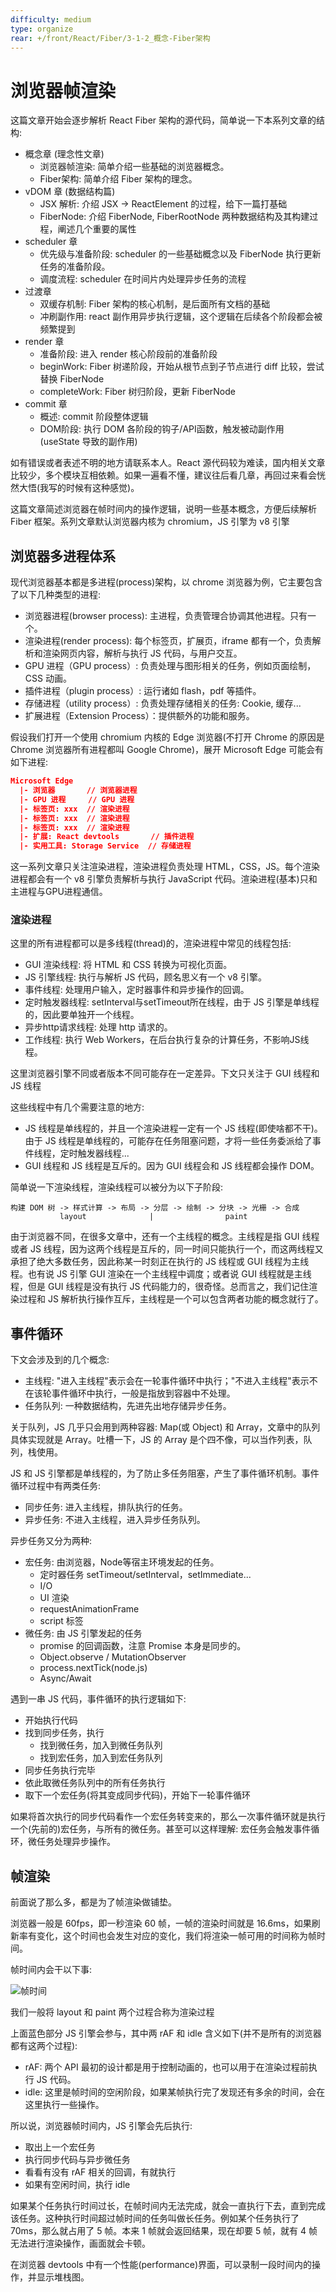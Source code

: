 ```yaml
---
difficulty: medium
type: organize
rear: +/front/React/Fiber/3-1-2_概念-Fiber架构
---
```


# 浏览器帧渲染

这篇文章开始会逐步解析 React Fiber 架构的源代码，简单说一下本系列文章的结构:
- 概念章 (理念性文章)
  - 浏览器帧渲染: 简单介绍一些基础的浏览器概念。
  - Fiber架构: 简单介绍 Fiber 架构的理念。
- vDOM 章 (数据结构篇)
  - JSX 解析: 介绍 JSX -> ReactElement 的过程，给下一篇打基础
  - FiberNode: 介绍 FiberNode, FiberRootNode 两种数据结构及其构建过程，阐述几个重要的属性
- scheduler 章
  - 优先级与准备阶段: scheduler 的一些基础概念以及 FiberNode 执行更新任务的准备阶段。
  - 调度流程: scheduler 在时间片内处理异步任务的流程
- 过渡章
  - 双缓存机制: Fiber 架构的核心机制，是后面所有文档的基础
  - 冲刷副作用: react 副作用异步执行逻辑，这个逻辑在后续各个阶段都会被频繁提到
- render 章
  - 准备阶段: 进入 render 核心阶段前的准备阶段
  - beginWork: Fiber 树递阶段，开始从根节点到子节点进行 diff 比较，尝试替换 FiberNode
  - completeWork: Fiber 树归阶段，更新 FiberNode
- commit 章
  - 概述: commit 阶段整体逻辑
  - DOM阶段: 执行 DOM 各阶段的钩子/API函数，触发被动副作用 (useState 导致的副作用)

如有错误或者表述不明的地方请联系本人。React 源代码较为难读，国内相关文章比较少，多个模块互相依赖。如果一遍看不懂，建议往后看几章，再回过来看会恍然大悟(我写的时候有这种感觉)。

<p class="hint">这篇文章简述浏览器在帧时间内的操作逻辑，说明一些基本概念，方便后续解析 Fiber 框架。系列文章默认浏览器内核为 chromium，JS 引擎为 v8 引擎</p>

## 浏览器多进程体系

现代浏览器基本都是多进程(process)架构，以 chrome 浏览器为例，它主要包含了以下几种类型的进程:
- 浏览器进程(browser process): 主进程，负责管理合协调其他进程。只有一个。
- 渲染进程(render process): 每个标签页，扩展页，iframe 都有一个，负责解析和渲染网页内容，解析与执行 JS 代码，与用户交互。
- GPU 进程（GPU process）: 负责处理与图形相关的任务，例如页面绘制，CSS 动画。
- 插件进程（plugin process）: 运行诸如 flash，pdf 等插件。
- 存储进程（utility process）: 负责处理存储相关的任务: Cookie, 缓存...
- 扩展进程（Extension Process）：提供额外的功能和服务。

假设我们打开一个使用 chromium 内核的 Edge 浏览器(不打开 Chrome 的原因是 Chrome 浏览器所有进程都叫 Google Chrome)，展开 Microsoft Edge 可能会有如下进程:

```json
Microsoft Edge
  |- 浏览器       // 浏览器进程
  |- GPU 进程     // GPU 进程
  |- 标签页: xxx  // 渲染进程
  |- 标签页: xxx  // 渲染进程
  |- 标签页: xxx  // 渲染进程
  |- 扩展: React devtools       // 插件进程
  |- 实用工具: Storage Service  // 存储进程
```

这一系列文章只关注渲染进程，渲染进程负责处理 HTML，CSS，JS。每个渲染进程都会有一个 v8 引擎负责解析与执行 JavaScript 代码。渲染进程(基本)只和主进程与GPU进程通信。

### 渲染进程

这里的所有进程都可以是多线程(thread)的，渲染进程中常见的线程包括:
- GUI 渲染线程: 将 HTML 和 CSS 转换为可视化页面。
- JS 引擎线程: 执行与解析 JS 代码，顾名思义有一个 v8 引擎。
- 事件线程: 处理用户输入，定时器事件和异步操作的回调。
- 定时触发器线程: setInterval与setTimeout所在线程，由于 JS 引擎是单线程的，因此要单独开一个线程。
- 异步http请求线程: 处理 http 请求的。
- 工作线程: 执行 Web Workers，在后台执行复杂的计算任务，不影响JS线程。

<p class="tip">这里浏览器引擎不同或者版本不同可能存在一定差异。下文只关注于 GUI 线程和 JS 线程</p>

这些线程中有几个需要注意的地方:
- JS 线程是单线程的，并且一个渲染进程一定有一个 JS 线程(即使啥都不干)。由于 JS 线程是单线程的，可能存在任务阻塞问题，才将一些任务委派给了事件线程，定时触发器线程...
- GUI 线程和 JS 线程是互斥的。因为 GUI 线程会和 JS 线程都会操作 DOM。

简单说一下渲染线程，渲染线程可以被分为以下子阶段: 
```text
构建 DOM 树 -> 样式计算 -> 布局 -> 分层 -> 绘制 -> 分块 -> 光栅 -> 合成
           layout              |                paint
```

<p class="discuss">由于浏览器不同，在很多文章中，还有一个主线程的概念。主线程是指 GUI 线程或者 JS 线程，因为这两个线程是互斥的，同一时间只能执行一个，而这两线程又承担了绝大多数任务，因此称某一时刻正在执行的 JS 线程或 GUI 线程为主线程。也有说 JS 引擎 GUI 渲染在一个主线程中调度；或者说 GUI 线程就是主线程，但是 GUI 线程是没有执行 JS 代码能力的，很奇怪。总而言之，我们记住渲染过程和 JS 解析执行操作互斥，主线程是一个可以包含两者功能的概念就行了。</p>

## 事件循环

下文会涉及到的几个概念:
- 主线程: "进入主线程"表示会在一轮事件循环中执行；"不进入主线程"表示不在该轮事件循环中执行，一般是指放到容器中不处理。
- 任务队列: 一种数据结构，先进先出地存储异步任务。

<p class="tip">关于队列，JS 几乎只会用到两种容器: Map(或 Object) 和 Array，文章中的队列具体实现就是 Array。吐槽一下，JS 的 Array 是个四不像，可以当作列表，队列，栈使用。</p>

JS 和 JS 引擎都是单线程的，为了防止多任务阻塞，产生了事件循环机制。事件循环过程中有两类任务:
- 同步任务: 进入主线程，排队执行的任务。
- 异步任务: 不进入主线程，进入异步任务队列。

异步任务又分为两种:
- 宏任务: 由浏览器，Node等宿主环境发起的任务。
  - 定时器任务 setTimeout/setInterval，setImmediate...
  - I/O
  - UI 渲染
  - requestAnimationFrame
  - script 标签
- 微任务: 由 JS 引擎发起的任务
  - promise 的回调函数，注意 Promise 本身是同步的。
  - Object.observe / MutationObserver
  - process.nextTick(node.js)
  - Async/Await

遇到一串 JS 代码，事件循环的执行逻辑如下:
- 开始执行代码
- 找到同步任务，执行
  - 找到微任务，加入到微任务队列
  - 找到宏任务，加入到宏任务队列
- 同步任务执行完毕
- 依此取微任务队列中的所有任务执行
- 取下一个宏任务(将其变成同步代码)，开始下一轮事件循环

如果将首次执行的同步代码看作一个宏任务转变来的，那么一次事件循环就是执行一个(先前的)宏任务，与所有的微任务。甚至可以这样理解: 宏任务会触发事件循环，微任务处理异步操作。

## 帧渲染

前面说了那么多，都是为了帧渲染做铺垫。

浏览器一般是 60fps，即一秒渲染 60 帧，一帧的渲染时间就是 16.6ms，如果刷新率有变化，这个时间也会发生对应的变化，我们将渲染一帧可用的时间称为帧时间。

帧时间内会干以下事:

![帧时间](https://pionpill-1316521854.cos.ap-shanghai.myqcloud.com/blog%2Fdiagrams%2Ffront%2FReact%2Fframe.svg)

<p class="tip">我们一般将 layout 和 paint 两个过程合称为渲染过程</p>

上面蓝色部分 JS 引擎会参与，其中两 rAF 和 idle 含义如下(并不是所有的浏览器都有这两个过程):
- rAF: 两个 API 最初的设计都是用于控制动画的，也可以用于在渲染过程前执行 JS 代码。
- idle: 这里是帧时间的空闲阶段，如果某帧执行完了发现还有多余的时间，会在这里执行一些操作。

所以说，浏览器帧时间内，JS 引擎会先后执行:
- 取出上一个宏任务
- 执行同步代码与异步微任务
- 看看有没有 rAF 相关的回调，有就执行
- 如果有空闲时间，执行 idle

如果某个任务执行时间过长，在帧时间内无法完成，就会一直执行下去，直到完成该任务。这种执行时间超过帧时间的任务叫做长任务。例如某个任务执行了 70ms，那么就占用了 5 帧。本来 1 帧就会返回结果，现在却要 5 帧，就有 4 帧无法进行渲染操作，画面就会卡顿。

<p class="tip">在浏览器 devtools 中有一个性能(performance)界面，可以录制一段时间内的操作，并显示堆栈图。</p>

